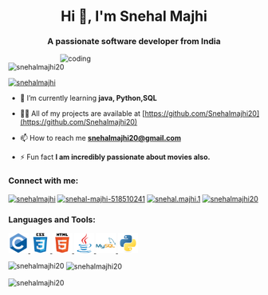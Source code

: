 <h1 align="center">Hi 👋, I'm Snehal Majhi</h1>
<h3 align="center">A passionate software developer from India</h3>
<img align="right" alt="coding" src="https://cdn.dribbble.com/users/260312/screenshots/2553737/antnodeskdb.gif" width="400">


<p align="left"> <img src="https://komarev.com/ghpvc/?username=snehalmajhi20&label=Profile%20views&color=0e75b6&style=flat" alt="snehalmajhi20" /> </p>

<p align="left"> <a href="https://twitter.com/snehalmajhi" target="blank"><img src="https://img.shields.io/twitter/follow/snehalmajhi?logo=twitter&style=for-the-badge" alt="snehalmajhi" /></a> </p>

- 🌱 I’m currently learning **java, Python,SQL**

- 👨‍💻 All of my projects are available at [https://github.com/Snehalmajhi20](https://github.com/Snehalmajhi20)

- 📫 How to reach me **snehalmajhi20@gmail.com**

- ⚡ Fun fact **I am incredibly passionate about movies also.**

<h3 align="left">Connect with me:</h3>
<p align="left">
<a href="https://twitter.com/snehalmajhi" target="blank"><img align="center" src="https://raw.githubusercontent.com/rahuldkjain/github-profile-readme-generator/master/src/images/icons/Social/twitter.svg" alt="snehalmajhi" height="30" width="40" /></a>
<a href="https://linkedin.com/in/snehal-majhi-518510241" target="blank"><img align="center" src="https://raw.githubusercontent.com/rahuldkjain/github-profile-readme-generator/master/src/images/icons/Social/linked-in-alt.svg" alt="snehal-majhi-518510241" height="30" width="40" /></a>
<a href="https://fb.com/snehal.majhi.1" target="blank"><img align="center" src="https://raw.githubusercontent.com/rahuldkjain/github-profile-readme-generator/master/src/images/icons/Social/facebook.svg" alt="snehal.majhi.1" height="30" width="40" /></a>
<a href="https://instagram.com/snehalmajhi45" target="blank"><img align="center" src="https://raw.githubusercontent.com/rahuldkjain/github-profile-readme-generator/master/src/images/icons/Social/instagram.svg" alt="snehalmajhi20" height="30" width="40" /></a>
</p>

<h3 align="left">Languages and Tools:</h3>
<p align="left"> <a href="https://www.cprogramming.com/" target="_blank" rel="noreferrer"> <img src="https://raw.githubusercontent.com/devicons/devicon/master/icons/c/c-original.svg" alt="c" width="40" height="40"/> </a> <a href="https://www.w3schools.com/css/" target="_blank" rel="noreferrer"> <img src="https://raw.githubusercontent.com/devicons/devicon/master/icons/css3/css3-original-wordmark.svg" alt="css3" width="40" height="40"/> </a> <a href="https://www.w3.org/html/" target="_blank" rel="noreferrer"> <img src="https://raw.githubusercontent.com/devicons/devicon/master/icons/html5/html5-original-wordmark.svg" alt="html5" width="40" height="40"/> </a> <a href="https://www.java.com" target="_blank" rel="noreferrer"> <img src="https://raw.githubusercontent.com/devicons/devicon/master/icons/java/java-original.svg" alt="java" width="40" height="40"/> </a> <a href="https://www.mysql.com/" target="_blank" rel="noreferrer"> <img src="https://raw.githubusercontent.com/devicons/devicon/master/icons/mysql/mysql-original-wordmark.svg" alt="mysql" width="40" height="40"/> </a> <a href="https://www.python.org" target="_blank" rel="noreferrer"> <img src="https://raw.githubusercontent.com/devicons/devicon/master/icons/python/python-original.svg" alt="python" width="40" height="40"/> </a> </p>

<p><img align="left" src="https://github-readme-stats.vercel.app/api/top-langs?username=snehalmajhi20&show_icons=true&locale=en&layout=compact" alt="snehalmajhi20" /></p>

<p>&nbsp;<img align="center" src="https://github-readme-stats.vercel.app/api?username=snehalmajhi20&show_icons=true&locale=en" alt="snehalmajhi20" /></p>

<p><img align="center" src="https://github-readme-streak-stats.herokuapp.com/?user=snehalmajhi20&" alt="snehalmajhi20" /></p>
